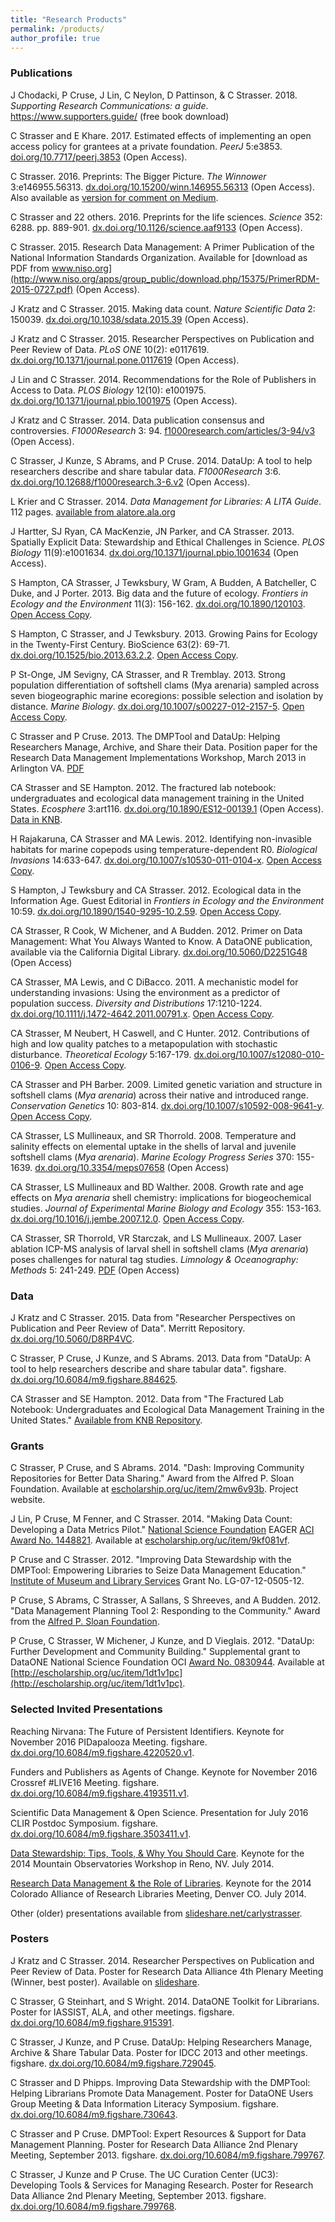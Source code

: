 ```yaml
---
title: "Research Products"
permalink: /products/
author_profile: true
---
```


<!-- 
{% if author.googlescholar %}
  You can also find my articles on <u><a href="{{author.googlescholar}}">my Google Scholar profile</a>.</u>
{% endif %}

{% include base_path %}

{% for post in site.publications reversed %}
  {% include archive-single.html %}
{% endfor %}
-->

### Publications

J Chodacki, P Cruse, J Lin, C Neylon, D Pattinson, & C Strasser. 2018. _Supporting Research Communications: a guide_. https://www.supporters.guide/ (free book download)

C Strasser and E Khare. 2017. Estimated effects of implementing an open access policy for grantees at a private foundation. _PeerJ_ 5:e3853. [doi.org/10.7717/peerj.3853](https://doi.org/10.7717/peerj.3853) (Open Access). 

C Strasser. 2016. Preprints: The Bigger Picture. _The Winnower_ 3:e146955.56313. [dx.doi.org/10.15200/winn.146955.56313](https://thewinnower.com/papers/5010-preprints-the-bigger-picture) (Open Access). Also available as [version for comment on Medium](https://medium.com/@carlystrasser/preprints-the-bigger-picture-a3108193b57d#.hfbd5ydgb).

C Strasser and 22 others. 2016. Preprints for the life sciences. _Science_ 352: 6288. pp. 889-901. [dx.doi.org/10.1126/science.aaf9133](https://medium.com/@carlystrasser/preprints-the-bigger-picture-a3108193b57d#.hfbd5ydgb) (Open Access).

C Strasser. 2015. Research Data Management: A Primer Publication of the National Information Standards Organization. Available for [download as PDF from www.niso.org](http://www.niso.org/apps/group_public/download.php/15375/PrimerRDM-2015-0727.pdf) (Open Access).

J Kratz and C Strasser. 2015. Making data count. _Nature Scientific Data_ 2: 150039. [dx.doi.org/10.1038/sdata.2015.39](http://dx.doi.org/10.1038/sdata.2015.39) (Open Access).

J Kratz and C Strasser. 2015. Researcher Perspectives on Publication and Peer Review of Data. _PLoS ONE_ 10(2): e0117619. [dx.doi.org/10.1371/journal.pone.0117619](http://dx.doi.org/10.1371/journal.pone.0117619) (Open Access).

J Lin and C Strasser. 2014. Recommendations for the Role of Publishers in Access to Data. _PLOS Biology_ 12(10): e1001975. [dx.doi.org/10.1371/journal.pbio.1001975](http://dx.doi.org/10.1371/journal.pbio.1001975) (Open Access).

J Kratz and C Strasser. 2014. Data publication consensus and controversies. _F1000Research_ 3: 94. [f1000research.com/articles/3-94/v3](http://f1000research.com/articles/3-94/v3) (Open Access).

C Strasser, J Kunze, S Abrams, and P Cruse. 2014. DataUp: A tool to help researchers describe and share tabular data. _F1000Research_ 3:6. [dx.doi.org/10.12688/f1000research.3-6.v2](http://dx.doi.org/10.12688/f1000research.3-6.v2) (Open Access).

L Krier and C Strasser. 2014. _Data Management for Libraries: A LITA Guide_. 112 pages. [available from alatore.ala.org](http://www.alastore.ala.org/detail.aspx?ID=10737)

J Hartter, SJ Ryan, CA MacKenzie, JN Parker, and CA Strasser. 2013. Spatially Explicit Data: Stewardship and Ethical Challenges in Science. _PLOS Biology_ 11(9):e1001634. [dx.doi.org/10.1371/journal.pbio.1001634](http://www.plosbiology.org/article/info%3Adoi%2F10.1371%2Fjournal.pbio.1001634) (Open Access).

S Hampton, CA Strasser, J Tewksbury, W Gram, A Budden, A Batcheller, C Duke, and J Porter. 2013. Big data and the future of ecology. _Frontiers in Ecology and the Environment_ 11(3): 156-162. [dx.doi.org/10.1890/120103](http://www.esajournals.org/doi/abs/10.1890/120103?journalCode=fron). [Open Access Copy](http://escholarship.org/uc/item/94f35801).

S Hampton, C Strasser, and J Tewksbury. 2013. Growing Pains for Ecology in the Twenty-First Century. BioScience 63(2): 69-71. [dx.doi.org/10.1525/bio.2013.63.2.2](http://www.jstor.org/stable/10.1525/bio.2013.63.2.2). [Open Access Copy](http://escholarship.org/uc/item/8kn6d080).

P St-Onge, JM Sevigny, CA Strasser, and R Tremblay. 2013. Strong population differentiation of softshell clams (Mya arenaria) sampled across seven biogeographic marine ecoregions: possible selection and isolation by distance. _Marine Biology_. [dx.doi.org/10.1007/s00227-012-2157-5](http://link.springer.com/article/10.1007%2Fs00227-012-2157-5). [Open Access Copy](http://carlystrasser.net/wp-content/uploads/2014/02/St-Onge-et-al-2013.pdf).

C Strasser and P Cruse. 2013. The DMPTool and DataUp: Helping Researchers Manage, Archive, and Share their Data. Position paper for the Research Data Management Implementations Workshop, March 2013 in Arlington VA. [PDF](https://rdmi.uchicago.edu/sites/rdmi.uchicago.edu/files/uploads/Strasser%2C%20C%20and%20Cruse%2C%20P_The%20DMPTool%20and%20DataUP-Helping%20Researchers%20Manage%2C%20Archive%2C%20and%20Share%20their%20Data.pdf)

CA Strasser and SE Hampton. 2012. The fractured lab notebook: undergraduates and ecological data management training in the United States. _Ecosphere_ 3:art116. [dx.doi.org/10.1890/ES12-00139.1](http://www.esajournals.org/doi/full/10.1890/ES12-00139.1) (Open Access). [Data in KNB](http://knb.ecoinformatics.org/knb/metacat/knb.300.9/knb).

H Rajakaruna, CA Strasser and MA Lewis. 2012. Identifying non-invasible habitats for marine copepods using temperature-dependent R0. _Biological Invasions_ 14:633-647. [dx.doi.org/10.1007/s10530-011-0104-x](http://dx.doi.org/10.1007/s10530-011-0104-x). [Open Access Copy](http://hdl.handle.net/10402/era.30201).

S Hampton, J Tewksbury and CA Strasser. 2012. Ecological data in the Information Age.  Guest Editorial in _Frontiers in Ecology and the Environment_ 10:59. [dx.doi.org/10.1890/1540-9295-10.2.59](http://www.esajournals.org/doi/full/10.1890/1540-9295-10.2.59). [Open Access Copy](http://www.esajournals.org/doi/full/10.1890/1540-9295-10.2.59).

CA Strasser, R Cook, W Michener, and A Budden. 2012. Primer on Data Management: What You Always Wanted to Know. A DataONE publication, available via the California Digital Library. [dx.doi.org/10.5060/D2251G48](http://dx.doi.org/doi:10.5060/D2251G48) (Open Access)

CA Strasser, MA Lewis, and C DiBacco. 2011. A mechanistic model for understanding invasions: Using the environment as a predictor of population success. _Diversity and Distributions_ 17:1210-1224. [dx.doi.org/10.1111/j.1472-4642.2011.00791.x](http://onlinelibrary.wiley.com/doi/10.1111/j.1472-4642.2011.00791.x/abstract). [Open Access Copy](http://hdl.handle.net/10402/era.30203).

CA Strasser, M Neubert, H Caswell, and C Hunter. 2012. Contributions of high and low quality patches to a metapopulation with stochastic disturbance.  _Theoretical Ecology_ 5:167-179. [dx.doi.org/10.1007/s12080-010-0106-9](http://www.springerlink.com/content/d0q9341712l78316/). [Open Access Copy](https://darchive.mblwhoilibrary.org/handle/1912/5149).

CA Strasser and PH Barber. 2009. Limited genetic variation and structure in softshell clams (_Mya arenaria_) across their native and introduced range.  _Conservation Genetics_ 10: 803-814. [dx.doi.org/10.1007/s10592-008-9641-y](http://www.springerlink.com/content/ft82227g63710h41/). [Open Access Copy](https://darchive.mblwhoilibrary.org/handle/1912/2866).

CA Strasser, LS Mullineaux, and SR Thorrold. 2008. Temperature and salinity effects on elemental uptake in the shells of larval and juvenile softshell clams (_Mya arenaria_). _Marine Ecology Progress Series_ 370: 155-1639. [dx.doi.org/10.3354/meps07658](http://www.int-res.com/abstracts/meps/v370/p155-169/) (Open Access)

CA Strasser, LS Mullineaux and BD Walther. 2008. Growth rate and age effects on _Mya arenaria_ shell chemistry: implications for biogeochemical studies. _Journal of Experimental Marine Biology and Ecology_ 355: 153-163. [dx.doi.org/10.1016/j.jembe.2007.12.0](http://www.sciencedirect.com/science/article/pii/S0022098107005904). [Open Access Copy](https://darchive.mblwhoilibrary.org/handle/1912/2175).

CA Strasser, SR Thorrold, VR Starczak, and LS Mullineaux.  2007.  Laser ablation ICP-MS analysis of larval shell in softshell clams (_Mya arenaria_) poses challenges for natural tag studies.  _Limnology & Oceanography: Methods_ 5: 241-249. [PDF](http://www.aslo.org/lomethods/free/2007/0241.pdf) (Open Access)

### Data

J Kratz and C Strasser. 2015. Data from "Researcher Perspectives on Publication and Peer Review of Data". Merritt Repository. [dx.doi.org/10.5060/D8RP4VC](http://dx.doi.org/10.5060/D8RP4VC).

C Strasser, P Cruse, J Kunze, and S Abrams. 2013. Data from "DataUp: A tool to help researchers describe and share tabular data". figshare. [dx.doi.org/10.6084/m9.figshare.884625](http://dx.doi.org/10.6084/m9.figshare.884625).

CA Strasser and SE Hampton. 2012. Data from "The Fractured Lab Notebook: Undergraduates and Ecological Data Management Training in the United States." [Available from KNB Repository](http://knb.ecoinformatics.org/knb/metacat/knb.300.9/knb).

### Grants

C Strasser, P Cruse, and S Abrams. 2014. "Dash: Improving Community Repositories for Better Data Sharing." Award from the Alfred P. Sloan Foundation. Available at [escholarship.org/uc/item/2mw6v93b](http://escholarship.org/uc/item/2mw6v93b). Project website.

J Lin, P Cruse, M Fenner, and C Strasser. 2014. "Making Data Count: Developing a Data Metrics Pilot." [National Science Foundation](http://nsf.gov/) EAGER [ACI Award No. 1448821](http://www.nsf.gov/awardsearch/showAward?AWD_ID=1448821&HistoricalAwards=false). Available at [escholarship.org/uc/item/9kf081vf](http://escholarship.org/uc/item/9kf081vf). 

P Cruse and C Strasser. 2012. "Improving Data Stewardship with the DMPTool: Empowering Libraries to Seize Data Management Education." [Institute of Museum and Library Services](http://imls.gov/) Grant No. LG-07-12-0505-12.

P Cruse, S Abrams, C Strasser, A Sallans, S Shreeves, and A Budden. 2012. "Data Management Planning Tool 2: Responding to the Community." Award from the [Alfred P. Sloan Foundation](http://sloan.org/).

P Cruse, C Strasser, W Michener, J Kunze, and D Vieglais. 2012. "DataUp: Further Development and Community Building." Supplemental grant to DataONE National Science Foundation OCI [Award No. 0830944](http://www.nsf.gov/awardsearch/showAward?AWD_ID=0830944&HistoricalAwards=false). Available at  [http://escholarship.org/uc/item/1dt1v1pc](http://escholarship.org/uc/item/1dt1v1pc).

### Selected Invited Presentations

Reaching Nirvana: The Future of Persistent Identifiers. Keynote for November 2016 PIDapalooza Meeting. figshare.  [dx.doi.org/10.6084/m9.figshare.4220520.v1](https://dx.doi.org/10.6084/m9.figshare.4220520.v1).

Funders and Publishers as Agents of Change. Keynote for November 2016 Crossref #LIVE16 Meeting. figshare. [dx.doi.org/10.6084/m9.figshare.4193511.v1](https://dx.doi.org/10.6084/m9.figshare.4193511.v1).

Scientific Data Management & Open Science. Presentation for July 2016 CLIR Postdoc Symposium. figshare. [dx.doi.org/10.6084/m9.figshare.3503411.v1](https://dx.doi.org/10.6084/m9.figshare.3503411.v1).

[Data Stewardship: Tips, Tools, & Why You Should Care](http://www.slideshare.net/carlystrasser/data-mgmt4post). Keynote for the 2014 Mountain Observatories Workshop in Reno, NV. July 2014.

[Research Data Management & the Role of Libraries](http://www.slideshare.net/carlystrasser/libraries-research-data-management-for-co-alliance-of-resrch-libraries). Keynote for the 2014 Colorado Alliance of Research Libraries Meeting, Denver CO. July 2014.

Other (older) presentations available from [slideshare.net/carlystrasser](http://slideshare.net/carlystrasser).

### Posters

J Kratz and C Strasser. 2014. Researcher Perspectives on Publication and Peer Review of Data. Poster for Research Data Alliance 4th Plenary Meeting (Winner, best poster). Available on [slideshare](http://www.slideshare.net/UC3/researcher-perspectives-on-publication-and-peer-review-of-data).

C Strasser, G Steinhart, and S Wright. 2014. DataONE Toolkit for Librarians. Poster for IASSIST, ALA, and other meetings. figshare. [dx.doi.org/10.6084/m9.figshare.915391](http://dx.doi.org/10.6084/m9.figshare.915391).

C Strasser, J Kunze, and P Cruse. DataUp: Helping Researchers Manage, Archive & Share Tabular Data. Poster for IDCC 2013 and other meetings. figshare. [dx.doi.org/10.6084/m9.figshare.729045](http://dx.doi.org/10.6084/m9.figshare.729045).

C Strasser and D Phipps. Improving Data Stewardship with the DMPTool: Helping Librarians Promote Data Management. Poster for DataONE Users Group Meeting & Data Information Literacy Symposium. figshare. [dx.doi.org/10.6084/m9.figshare.730643](http://figshare.com/articles/Improving_Data_Stewardship_with_the_DMPTool_Helping_Librarians_Promote_Data_Management/730643).

C Strasser and P Cruse. DMPTool: Expert Resources & Support for Data Management Planning. Poster for Research Data Alliance 2nd Plenary Meeting, September 2013. figshare. [dx.doi.org/10.6084/m9.figshare.799767](http://figshare.com/articles/DMPTool_Expert_Resources_Support_for_Data_Management_Planning/799767).

C Strasser, J Kunze and P Cruse. The UC Curation Center (UC3): Developing Tools & Services for Managing Research. Poster for Research Data Alliance 2nd Plenary Meeting, September 2013. figshare. [dx.doi.org/10.6084/m9.figshare.799768](http://figshare.com/articles/The_UC_Curation_Center_UC3_Developing_Tools_Services_for_Managing_Research/799768).



 

